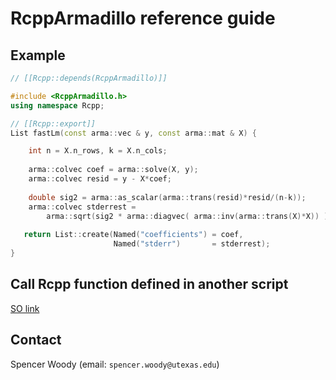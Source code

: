 # RcppArmadillo reference guide

## Example

```c++
// [[Rcpp::depends(RcppArmadillo)]]

#include <RcppArmadillo.h>
using namespace Rcpp;

// [[Rcpp::export]]
List fastLm(const arma::vec & y, const arma::mat & X) {

    int n = X.n_rows, k = X.n_cols;
   
    arma::colvec coef = arma::solve(X, y); 
    arma::colvec resid = y - X*coef; 
   
    double sig2 = arma::as_scalar(arma::trans(resid)*resid/(n-k));
    arma::colvec stderrest = 
        arma::sqrt(sig2 * arma::diagvec( arma::inv(arma::trans(X)*X)) );
   
   return List::create(Named("coefficients") = coef,
                       Named("stderr")       = stderrest);
}
```

## Call Rcpp function defined in another script
[SO link](https://stackoverflow.com/questions/15891781/how-to-call-on-a-function-found-on-another-file)

## Contact

Spencer Woody (email: `spencer.woody@utexas.edu`)

   
